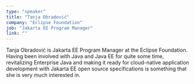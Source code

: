 ```yaml
---
type: "speaker"
title: "Tanja Obradović"
company: "Eclipse Foundation"
job: "Jakarta EE Program Manager"
link: ""
---
```


Tanja Obradović is Jakarta EE Program Manager at the Eclipse Foundation. Having been involved with Java and Java EE for quite some time, revitalizing Enterprise Java and making it ready for cloud-native application development with Jakarta EE open source specifications is something that she is very much interested in.